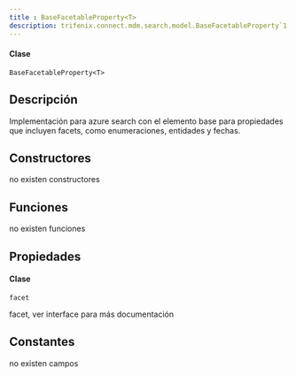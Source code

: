 ```yaml
---
title : BaseFacetableProperty<T>
description: trifenix.connect.mdm.search.model.BaseFacetableProperty`1
---
```




<CodeBlock slots = 'heading, code' repeat = '1' languages = 'C#' />

#### Clase
```
BaseFacetableProperty<T>
```

## Descripción
Implementación para azure search
con el elemento base para propiedades que incluyen
facets, como enumeraciones, entidades y fechas.
## Constructores

no existen constructores


## Funciones

no existen funciones

## Propiedades


<CodeBlock slots = 'heading, code' repeat = '1' languages = 'C#' />

#### Clase
```
facet
```


facet, ver interface para más documentación
## Constantes
no existen campos

